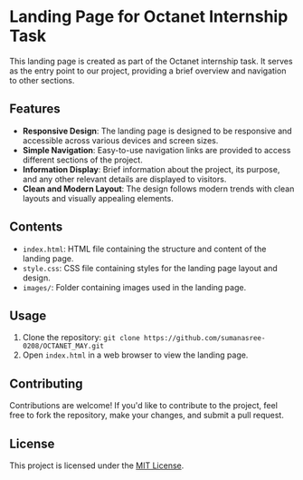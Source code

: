 # Landing Page for Octanet Internship Task

This landing page is created as part of the Octanet internship task. It serves as the entry point to our project, providing a brief overview and navigation to other sections.

## Features

- **Responsive Design**: The landing page is designed to be responsive and accessible across various devices and screen sizes.
- **Simple Navigation**: Easy-to-use navigation links are provided to access different sections of the project.
- **Information Display**: Brief information about the project, its purpose, and any other relevant details are displayed to visitors.
- **Clean and Modern Layout**: The design follows modern trends with clean layouts and visually appealing elements.

## Contents

- `index.html`: HTML file containing the structure and content of the landing page.
- `style.css`: CSS file containing styles for the landing page layout and design.
- `images/`: Folder containing images used in the landing page.

## Usage

1. Clone the repository: `git clone https://github.com/sumanasree-0208/OCTANET_MAY.git`
2. Open `index.html` in a web browser to view the landing page.

## Contributing

Contributions are welcome! If you'd like to contribute to the project, feel free to fork the repository, make your changes, and submit a pull request.

## License

This project is licensed under the [MIT License](LICENSE).
